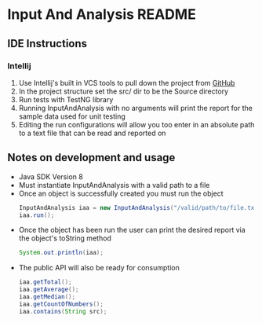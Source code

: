 # Input And Analysis README

## IDE Instructions
### Intellij
1. Use Intellij's built in VCS tools to pull down the project from [GitHub](https://github.com/howard-roark/mcguire_code42_java_dev.git)
1. In the project structure set the src/ dir to be the Source directory
1. Run tests with TestNG library
1. Running InputAndAnalysis with no arguments will print the report for the sample data used for unit testing
1. Editing the run configurations will allow you too enter in an absolute path to a text file that can be read and reported on

## Notes on development and usage
- Java SDK Version 8
- Must instantiate InputAndAnalysis with a valid path to a file
- Once an object is successfully created you must run the object
    ```java
    InputAndAnalysis iaa = new InputAndAnalysis("/valid/path/to/file.txt");
   iaa.run();
    ```
- Once the object has been run the user can print the desired report via the object's toString method
    ```java
    System.out.println(iaa);
    ```
- The public API will also be ready for consumption
    ```java
    iaa.getTotal();
    iaa.getAverage();
    iaa.getMedian();
    iaa.getCountOfNumbers();
    iaa.contains(String src);
    ```
